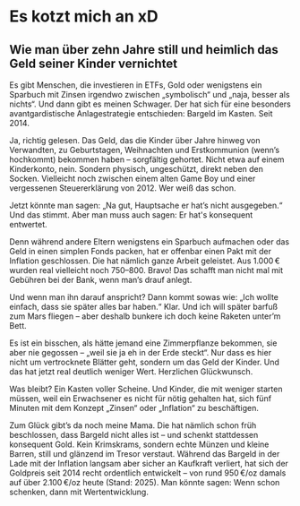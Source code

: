 # Es kotzt mich an xD

## Wie man über zehn Jahre still und heimlich das Geld seiner Kinder vernichtet

Es gibt Menschen, die investieren in ETFs, Gold oder wenigstens ein Sparbuch mit Zinsen irgendwo zwischen „symbolisch“ und „naja, besser als nichts“. Und dann gibt es meinen Schwager. Der hat sich für eine besonders avantgardistische Anlagestrategie entschieden: Bargeld im Kasten. Seit 2014.

Ja, richtig gelesen. Das Geld, das die Kinder über Jahre hinweg von Verwandten, zu Geburtstagen, Weihnachten und Erstkommunion (wenn’s hochkommt) bekommen haben – sorgfältig gehortet. Nicht etwa auf einem Kinderkonto, nein. Sondern physisch, ungeschützt, direkt neben den Socken. Vielleicht noch zwischen einem alten Game Boy und einer vergessenen Steuererklärung von 2012. Wer weiß das schon.

Jetzt könnte man sagen: „Na gut, Hauptsache er hat’s nicht ausgegeben.“
Und das stimmt.
Aber man muss auch sagen: Er hat's konsequent entwertet.

Denn während andere Eltern wenigstens ein Sparbuch aufmachen oder das Geld in einen simplen Fonds packen, hat er offenbar einen Pakt mit der Inflation geschlossen. Die hat nämlich ganze Arbeit geleistet. Aus 1.000 € wurden real vielleicht noch 750–800. Bravo! Das schafft man nicht mal mit Gebühren bei der Bank, wenn man’s drauf anlegt.

Und wenn man ihn darauf anspricht? Dann kommt sowas wie:
„Ich wollte einfach, dass sie später alles bar haben.“
Klar. Und ich will später barfuß zum Mars fliegen – aber deshalb bunkere ich doch keine Raketen unter’m Bett.

Es ist ein bisschen, als hätte jemand eine Zimmerpflanze bekommen, sie aber nie gegossen – „weil sie ja eh in der Erde steckt“. Nur dass es hier nicht um vertrocknete Blätter geht, sondern um das Geld der Kinder. Und das hat jetzt real deutlich weniger Wert. Herzlichen Glückwunsch.

Was bleibt?
Ein Kasten voller Scheine.
Und Kinder, die mit weniger starten müssen, weil ein Erwachsener es nicht für nötig gehalten hat, sich fünf Minuten mit dem Konzept „Zinsen“ oder „Inflation“ zu beschäftigen.

Zum Glück gibt’s da noch meine Mama. Die hat nämlich schon früh beschlossen, dass Bargeld nicht alles ist – und schenkt stattdessen konsequent Gold. Kein Krimskrams, sondern echte Münzen und kleine Barren, still und glänzend im Tresor verstaut. Während das Bargeld in der Lade mit der Inflation langsam aber sicher an Kaufkraft verliert, hat sich der Goldpreis seit 2014 recht ordentlich entwickelt – von rund 950 €/oz damals auf über 2.100 €/oz heute (Stand: 2025). Man könnte sagen: Wenn schon schenken, dann mit Wertentwicklung.